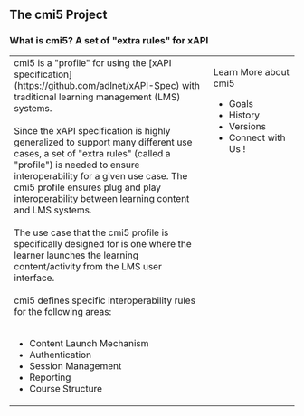 ## The cmi5 Project


### What is cmi5? A set of "extra rules" for xAPI

<table border="0">
<tr>
  <td>
cmi5 is a "profile" for using the [xAPI specification](https://github.com/adlnet/xAPI-Spec) with traditional learning management (LMS) systems.
<br><br>
Since the xAPI specification is highly generalized to support many different use cases, a set of "extra rules" (called a "profile") is needed to ensure interoperability for a given use case. The cmi5 profile ensures plug and play interoperability between learning content and LMS systems.
<br><br>
The use case that the cmi5 profile is specifically designed for is one where the learner launches the learning content/activity from the LMS user interface.
<br><br>
cmi5 defines specific interoperability rules for the following areas:
<br><br>  
    
<ul>
<li>Content Launch Mechanism</li>
<li>Authentication</li>
<li>Session Management</li>
<li>Reporting</li>
<li>Course Structure</li>  
</ul>


</td>

<td  width="30%" valign="top">
  

Learn More about cmi5

<ul>
<li>Goals</li>
<li>History</li>
<li>Versions</li>
<li>Connect with Us !</li>
</ul>

</td>
</tr>
</table>


